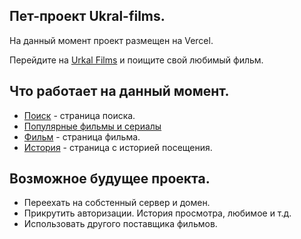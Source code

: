 ## Пет-проект Ukral-films.
На данный момент проект размещен на Vercel.

Перейдите на [Urkal Films](https://xn----7sbzfgch0azp4fk.xn--p1ai/detail/682255) и поищите свой любимый фильм.

## Что работает на данный момент.
- [Поиск](https://xn----7sbzfgch0azp4fk.xn--p1ai/search?search=%D1%82%D0%B8%D1%82%D0%B0%D0%BD%D0%B8%D0%BA) - страница поиска.
- [Популярные фильмы и сериалы](https://xn----7sbzfgch0azp4fk.xn--p1ai/films)
- [Фильм](https://xn----7sbzfgch0azp4fk.xn--p1ai/detail/2213) - страница фильма.
- [История](https://xn----7sbzfgch0azp4fk.xn--p1ai/history/) - страница с историей посещения.
  
## Возможное будущее проекта.
- Переехать на собстенный сервер и домен.
- Прикрутить авторизации. История просмотра, любимое и т.д.
- Использовать другого поставщика фильмов.
